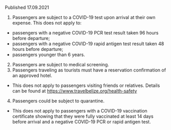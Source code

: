 Published 17.09.2021
1. Passengers are subject to a COVID-19 test upon arrival at their own expense.
This does not apply to:
- passengers with a negative COVID-19 PCR test result taken 96 hours before departure;
- passengers with a negative COVID-19 rapid antigen test result taken 48 hours before departure;
- passengers younger than 6 years.
2. Passengers are subject to medical screening.
3. Passengers traveling as tourists must have a reservation confirmation of an approved hotel.
- This does not apply to passengers visiting friends or relatives. Details can be found at <a href="https://www.travelbelize.org/health-safety">https://www.travelbelize.org/health-safety</a>
4. Passengers could be subject to quarantine.
- This does not apply to passengers with a COVID-19 vaccination certificate showing that they were fully vaccinated at least 14 days before arrival and a negative COVID-19 PCR or rapid antigen test.